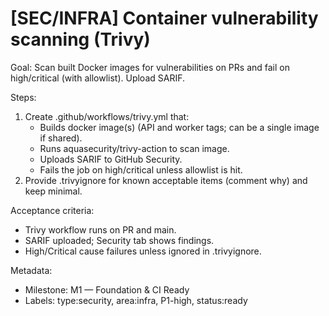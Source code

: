 # [SEC/INFRA] Container vulnerability scanning (Trivy)

Goal: Scan built Docker images for vulnerabilities on PRs and fail on high/critical (with allowlist). Upload SARIF.

Steps:
1) Create .github/workflows/trivy.yml that:
   - Builds docker image(s) (API and worker tags; can be a single image if shared).
   - Runs aquasecurity/trivy-action to scan image.
   - Uploads SARIF to GitHub Security.
   - Fails the job on high/critical unless allowlist is hit.
2) Provide .trivyignore for known acceptable items (comment why) and keep minimal.

Acceptance criteria:
- Trivy workflow runs on PR and main.
- SARIF uploaded; Security tab shows findings.
- High/Critical cause failures unless ignored in .trivyignore.

Metadata:
- Milestone: M1 — Foundation & CI Ready
- Labels: type:security, area:infra, P1-high, status:ready
